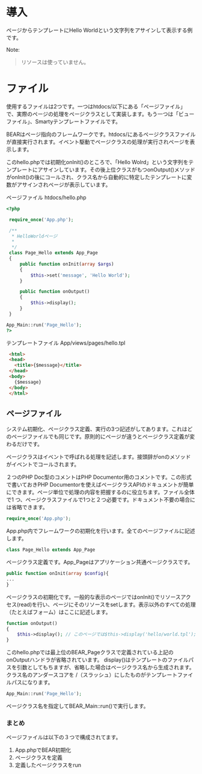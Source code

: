 # 導入 #

ページからテンプレートにHello Worldという文字列をアサインして表示する例です。


Note:
> リソースは使っていません。

# ファイル #
使用するファイルは2つです。一つはhtdocs/以下にある「ページファイル」で、実際のページの処理をページクラスとして実装します。もう一つは「ビューファイル」、Smartyテンプレートファイルです。

BEARはページ指向のフレームワークです。htdocs/にあるページクラスファイルが直接実行されます。イベント駆動でページクラスの処理が実行されページを表示します。

このhello.phpでは初期化onInit()のところで、「Hello Wolrd」という文字列をテンプレートにアサインしています。その後上位クラスがもつonOutput()メソッドがonInit()の後にコールされ、クラス名から自動的に特定したテンプレートに変数がアサインされページが表示しています。

ページファイル
htdocs/hello.php

```php
<?php 

 require_once('App.php');

 /**
  * HelloWorldページ
  * 
  */
 class Page_Hello extends App_Page
 {    
     public function onInit(array $args)
     {
         $this->set('message', 'Hello World');
     }

     public function onOutput()
     {
         $this->display();
     }
 }

App_Main::run('Page_Hello');
?>
```

テンプレートファイル
App/views/pages/hello.tpl
```html
 <html>
 <head>
   <title>{$message}</title>
 </head>
 <body>
   {$message}
 </body>
 </html>
```

## ページファイル ##

システム初期化、ページクラス定義、実行の3つ記述がしてあります。これはどのページファイルでも同じです。原則的にページが違うとページクラス定義が変わるだけです。

ページクラスはイベントで呼ばれる処理を記述します。接頭辞がonのメソッドがイベントでコールされます。

２つのPHP Doc型のコメントはPHP Documentor用のコメントです。この形式で書いておきPHP Documentorを使えばページクラスAPIのドキュメントが簡単にできます。ページ単位で処理の内容を把握するのに役立ちます。ファイル全体で1 つ、ページクラスファイルで1つと２つ必要です。ドキュメント不要の場合には省略できます。

```php
require_once('App.php');
```

App.php内でフレームワークの初期化を行います。全てのページファイルに記述します。

```php
class Page_Hello extends App_Page
```

ページクラス定義です。App\_Pageはアプリケーション共通ページクラスです。

```php
public function onInit(array $config){
...
}
```

ページクラスの初期化です。一般的な表示のページではonInit()でリソースアクセス(read)を行い、ページにそのリソースをsetします。表示以外のすべての処理（たとえばフォーム）はここに記述します。

```php
function onOutput()
{
    $this->display(); // このページでは$this->display('hello/world.tpl');と同じ
}
```

このhello.phpでは最上位のBEAR\_Pageクラスで定義されている上記のonOutputハンドラが省略されています。 display()はテンプレートのファイルパスを引数としてもちますが、省略した場合はページクラス名から生成されます。クラス名のアンダースコアを /（スラッシュ）にしたものがテンプレートファイルパスになります。

```php
App_Main::run('Page_Hello');
```

ページクラス名を指定してBEAR\_Main::run()で実行します。

### まとめ ###

ページファイルは以下の３つで構成されてます。

  1. App.phpでBEAR初期化
  1. ページクラスを定義
  1. 定義したページクラスをrun
